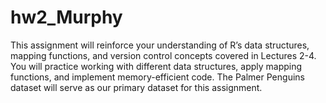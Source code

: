 # hw2_Murphy

This assignment will reinforce your understanding of R’s data structures, mapping
functions, and version control concepts covered in Lectures 2-4. You will practice
working with different data structures, apply mapping functions, and implement
memory-efficient code. The Palmer Penguins dataset will serve as our primary
dataset for this assignment.
